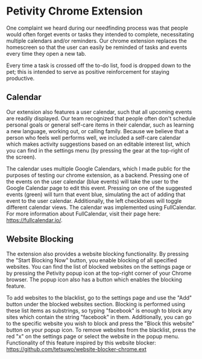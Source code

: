 # Petivity Chrome Extension

One complaint we heard during our needfinding process was that people would often forget events or tasks they intended to complete, necessitating multiple calendars and/or reminders. Our chrome extension replaces the homescreen so that the user can easily be reminded of tasks and events every time they open a new tab.

Every time a task is crossed off the to-do list, food is dropped down to the pet; this is intended to serve as positive reinforcement for staying productive.

## Calendar

Our extension also features a user calendar, such that all upcoming events are readily displayed. Our team recognized that people often don't schedule personal goals or general self-care items in their calendar, such as learning a new language, working out, or calling family. Because we believe that a person who feels well performs well, we included a self-care calendar which makes activity suggestions based on an editable interest list, which you can find in the settings menu (by pressing the gear at the top-right of the screen).

The calendar uses multiple Google Calendars, which I made public for the purposes of testing our chrome extension, as a backend. Pressing one of the events on the user calendar (blue events) will take the user to the Google Calendar page to edit this event. Pressing on one of the suggested events (green) will turn that event blue, simulating the act of adding that event to the user calendar. Additionally, the left checkboxes will toggle different calendar views.
The calendar was implemented using FullCalendar. For more information about FullCalendar, visit their page here: https://fullcalendar.io/.

## Website Blocking

The extension also provides a website blocking functionality. By pressing the "Start Blocking Now" button, you enable blocking of all specified websites. You can find the list of blocked websites on the settings page or by pressing the Petivity popup icon at the top-right corner of your Chrome browser. The popup icon also has a button which enables the blocking feature.

To add websites to the blacklist, go to the settings page and use the "Add" button under the blocked websites section. Blocking is performed using these list items as substrings, so typing "facebook" is enough to block any sites which contain the string "facebook" in them. Additionally, you can go to the specific website you wish to block and press the "Block this website" button on your popup icon. To remove websites from the blacklist, press the red "x" on the settings page or select the website in the popup menu.
Functionality of this feature inspired by this website blocker: https://github.com/tetsuwo/website-blocker-chrome.ext
